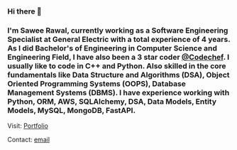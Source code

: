 ### Hi there 👋

### I'm Sawee Rawal, currently working as a Software Engineering Specialist at General Electric with a total experience of 4 years. As I did Bachelor's of Engineering in Computer Science and Engineering Field, I have also been a 3 star coder <a href="https://www.codechef.com/users/sawee" target="_blank">@Codechef</a>. I usually like to code in C++ and Python. Also skilled in the core fundamentals like Data Structure and Algorithms (DSA), Object Oriented Programming Systems (OOPS), Database Management Systems (DBMS). I have experience working with Python, ORM, AWS, SQLAlchemy, DSA, Data Models, Entity Models, MySQL, MongoDB, FastAPI.

 Visit: [Portfolio](https://sawee-rawal.netlify.app)

 Contact: [email](mailto:saweerawal1998@gmail.com)


<!--
**saweerawal/saweerawal** is a ✨ _special_ ✨ repository because its `README.md` (this file) appears on your GitHub profile.

Here are some ideas to get you started:

- 🔭 I’m currently working on ...
- 🌱 I’m currently learning ...
- 👯 I’m looking to collaborate on ...
- 🤔 I’m looking for help with ...
- 💬 Ask me about ...
- 📫 How to reach me: ...
- 😄 Pronouns: ...
- ⚡ Fun fact: ...
-->
